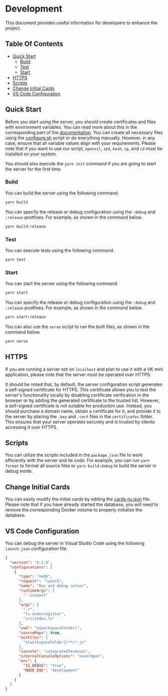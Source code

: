 # Development

This document provides useful information for developers to enhance the project.

## Table Of Contents

*    [Quick Start](#quick-start)
     *    [Build](#build)
     *    [Test](#test)
     *    [Start](#start)
*    [HTTPS](#https)
*    [Scripts](#scripts)
*    [Change Initial Cards](#change-initial-cards)
*    [VS Code Configuration](#vs-code-configuration)

## Quick Start

Before you start using the server, you should create certificates and files with environment variables. You can read more about this in the corresponding part of the [documentation](Deployment.md). You can create all necessary files using the [configure.sh](../configure.sh) script or do everything manually. However, in any case, ensure that all variable values align with your requirements. Please note that if you want to use our script, `openssl`, `sed`, `bash`, `cp`, and `cd` must be installed on your system.

You should also execute the `yarn init` command if you are going to start the server for the first time.

### Build

You can build the server using the following command.

```bash
yarn build
```

You can specify the release or debug configuration using the `:debug` and `:release` postfixes. For example, as shown in the command below.

```bash
yarn build:release
```

### Test

You can execute tests using the following command.

```bash
yarn test
```

### Start

You can start the server using the following command.

```bash
yarn start
```

You can specify the release or debug configuration using the `:debug` and `:release` postfixes. For example, as shown in the command below.

```bash
yarn start:release
```

You can also use the `serve` script to run the built files, as shown in the command below.

```bash
yarn serve
```

## HTTPS

If you are running a server not on `localhost` and plan to use it with a VK mini application, please note that the server must be operated over HTTPS.

It should be noted that, by default, the server configuration script generates a self-signed certificate for HTTPS. This certificate allows you to test the server's functionality locally by disabling certificate verification in the browser or by adding the generated certificate to the trusted list. However, a self-signed certificate is not suitable for production use. Instead, you should purchase a domain name, obtain a certificate for it, and provide it to the server by placing the `.key` and `.cert` files in the `certificates` folder. This ensures that your server operates securely and is trusted by clients accessing it over HTTPS.

## Scripts

You can utilize the scripts included in the `package.json` file to work efficiently with the server and its code. For example, you can run `yarn format` to format all source files or `yarn build:debug` to build the server in debug mode.

## Change Initial Cards

You can easily modify the initial cards by editing the [cards-ru.json](../scripts/mongo-init/cards-ru.json) file. Please note that if you have already started the database, you will need to remove the corresponding Docker volume to properly initialize the database.

## VS Code Configuration

You can debug the server in Visual Studio Code using the following `launch.json` configuration file.

```json
{
  "version": "0.2.0",
  "configurations": [
    {
      "type": "node",
      "request": "launch",
      "name": "Run and debug server",
      "runtimeArgs": [
        "--inspect"
      ],
      "args": [
        "-r",
        "ts-node/register",
        "src/index.ts"
      ],
      "cwd": "${workspaceFolder}",
      "sourceMaps": true,
      "outFiles": [
        "${workspaceFolder}/**/*.js"
      ],
      "console": "integratedTerminal",
      "internalConsoleOptions": "neverOpen",
      "env": {
        "IS_DEBUG": "true",
        "NODE_ENV": "development"
      }
    }
  ]
}
```

